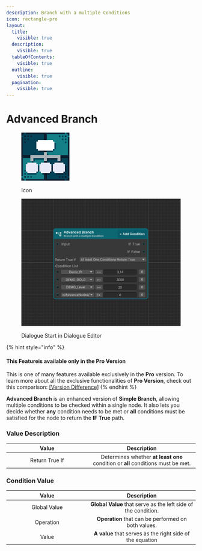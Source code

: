 ```yaml
---
description: Branch with a multiple Conditions
icon: rectangle-pro
layout:
  title:
    visible: true
  description:
    visible: true
  tableOfContents:
    visible: true
  outline:
    visible: true
  pagination:
    visible: true
---
```


# Advanced Branch

<div><figure><img src="../../.gitbook/assets/MT_Node_Advance_IF.png" alt="" width="128"><figcaption><p>Icon</p></figcaption></figure> <figure><img src="../../.gitbook/assets/Zrzut ekranu (89).png" alt="" width="563"><figcaption><p>Dialogue Start in Dialogue Editor</p></figcaption></figure></div>

{% hint style="info" %}
#### This Featureis available only in the **Pro Version**

This is one of many features available exclusively in the **Pro** version. To learn more about all the exclusive functionalities of **Pro Version**, check out this comparison: [\[Version Difference\]](../../getting-started/quickstart.md)
{% endhint %}

**Advanced Branch** is an enhanced version of **Simple Branch**, allowing multiple conditions to be checked within a single node. It also lets you decide whether **any** condition needs to be met or **all** conditions must be satisfied for the node to return the **IF True** path.

### Value Description

<table><thead><tr><th width="203" align="center">Value</th><th align="center">Description</th></tr></thead><tbody><tr><td align="center">Return True If</td><td align="center">Determines whether <strong>at least one</strong> condition or <strong>all</strong> conditions must be met.</td></tr></tbody></table>

### Condition Value

<table><thead><tr><th width="203" align="center">Value</th><th align="center">Description</th></tr></thead><tbody><tr><td align="center">Global Value</td><td align="center"><strong>Global Value</strong> that serve as the left side of the condition.</td></tr><tr><td align="center">Operation</td><td align="center"><strong>Operation</strong> that can be performed on both values.</td></tr><tr><td align="center">Value</td><td align="center"><strong>A value</strong> that serves as the right side of the equation</td></tr></tbody></table>
